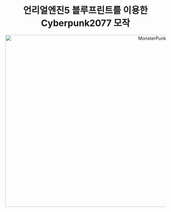 
<div align="center">

# 언리얼엔진5 블루프린트를 이용한 Cyberpunk2077 모작 

<img width="960" height="540" alt="MonsterPunkPreview" src="https://github.com/user-attachments/assets/c866c71f-bbf1-4df8-9343-fbbec19b9c02" />
